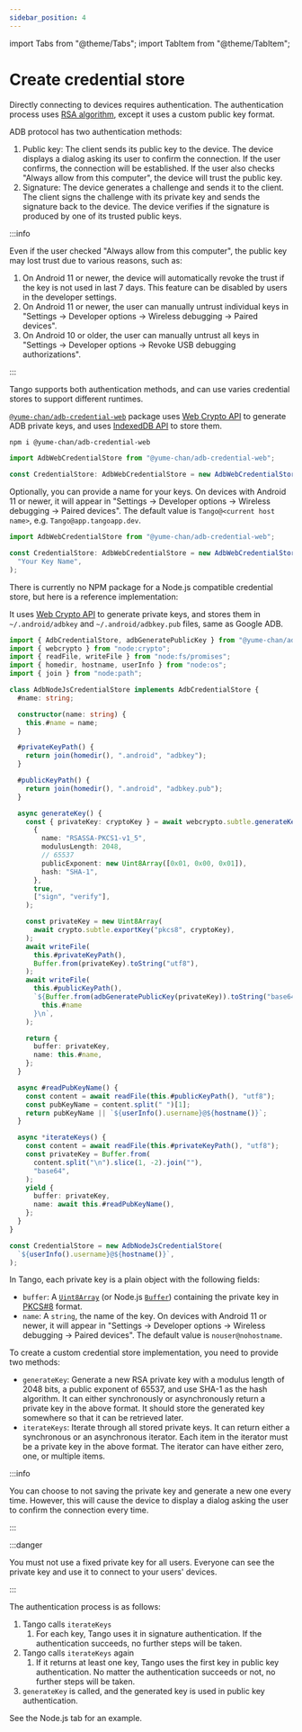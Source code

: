 ```yaml
---
sidebar_position: 4
---
```


import Tabs from "@theme/Tabs";
import TabItem from "@theme/TabItem";

# Create credential store

Directly connecting to devices requires authentication. The authentication process uses [RSA algorithm](<https://en.wikipedia.org/wiki/RSA_(cryptosystem)>), except it uses a custom public key format.

ADB protocol has two authentication methods:

1. Public key: The client sends its public key to the device. The device displays a dialog asking its user to confirm the connection. If the user confirms, the connection will be established. If the user also checks "Always allow from this computer", the device will trust the public key.
2. Signature: The device generates a challenge and sends it to the client. The client signs the challenge with its private key and sends the signature back to the device. The device verifies if the signature is produced by one of its trusted public keys.

:::info

Even if the user checked "Always allow from this computer", the public key may lost trust due to various reasons, such as:

1. On Android 11 or newer, the device will automatically revoke the trust if the key is not used in last 7 days. This feature can be disabled by users in the developer settings.
2. On Android 11 or newer, the user can manually untrust individual keys in "Settings -> Developer options -> Wireless debugging -> Paired devices".
3. On Android 10 or older, the user can manually untrust all keys in "Settings -> Developer options -> Revoke USB debugging authorizations".

:::

Tango supports both authentication methods, and can use varies credential stores to support different runtimes.

<Tabs className="runtime-tabs" groupId="runtime">
<TabItem value="web" label="Web">

[`@yume-chan/adb-credential-web`](https://www.npmjs.com/package/@yume-chan/adb-credential-web) package uses [Web Crypto API](https://developer.mozilla.org/en-US/docs/Web/API/Web_Crypto_API) to generate ADB private keys, and uses [IndexedDB API](https://developer.mozilla.org/en-US/docs/Web/API/IndexedDB_API) to store them.

```sh npm2yarn
npm i @yume-chan/adb-credential-web
```

```ts transpile
import AdbWebCredentialStore from "@yume-chan/adb-credential-web";

const CredentialStore: AdbWebCredentialStore = new AdbWebCredentialStore();
```

Optionally, you can provide a name for your keys. On devices with Android 11 or newer, it will appear in "Settings -> Developer options -> Wireless debugging -> Paired devices". The default value is `Tango@<current host name>`, e.g. `Tango@app.tangoapp.dev`.

```ts transpile
import AdbWebCredentialStore from "@yume-chan/adb-credential-web";

const CredentialStore: AdbWebCredentialStore = new AdbWebCredentialStore(
  "Your Key Name",
);
```

</TabItem>
<TabItem value="node" label="Node.js">

There is currently no NPM package for a Node.js compatible credential store, but here is a reference implementation:

It uses [Web Crypto API](https://developer.mozilla.org/en-US/docs/Web/API/Web_Crypto_API) to generate private keys, and stores them in `~/.android/adbkey` and `~/.android/adbkey.pub` files, same as Google ADB.

```ts transpile
import { AdbCredentialStore, adbGeneratePublicKey } from "@yume-chan/adb";
import { webcrypto } from "node:crypto";
import { readFile, writeFile } from "node:fs/promises";
import { homedir, hostname, userInfo } from "node:os";
import { join } from "node:path";

class AdbNodeJsCredentialStore implements AdbCredentialStore {
  #name: string;

  constructor(name: string) {
    this.#name = name;
  }

  #privateKeyPath() {
    return join(homedir(), ".android", "adbkey");
  }

  #publicKeyPath() {
    return join(homedir(), ".android", "adbkey.pub");
  }

  async generateKey() {
    const { privateKey: cryptoKey } = await webcrypto.subtle.generateKey(
      {
        name: "RSASSA-PKCS1-v1_5",
        modulusLength: 2048,
        // 65537
        publicExponent: new Uint8Array([0x01, 0x00, 0x01]),
        hash: "SHA-1",
      },
      true,
      ["sign", "verify"],
    );

    const privateKey = new Uint8Array(
      await crypto.subtle.exportKey("pkcs8", cryptoKey),
    );
    await writeFile(
      this.#privateKeyPath(),
      Buffer.from(privateKey).toString("utf8"),
    );
    await writeFile(
      this.#publicKeyPath(),
      `${Buffer.from(adbGeneratePublicKey(privateKey)).toString("base64")} ${
        this.#name
      }\n`,
    );

    return {
      buffer: privateKey,
      name: this.#name,
    };
  }

  async #readPubKeyName() {
    const content = await readFile(this.#publicKeyPath(), "utf8");
    const pubKeyName = content.split(" ")[1];
    return pubKeyName || `${userInfo().username}@${hostname()}`;
  }

  async *iterateKeys() {
    const content = await readFile(this.#privateKeyPath(), "utf8");
    const privateKey = Buffer.from(
      content.split("\n").slice(1, -2).join(""),
      "base64",
    );
    yield {
      buffer: privateKey,
      name: await this.#readPubKeyName(),
    };
  }
}

const CredentialStore = new AdbNodeJsCredentialStore(
  `${userInfo().username}@${hostname()}`,
);
```

</TabItem>
<TabItem value="custom" label="Custom">

In Tango, each private key is a plain object with the following fields:

- `buffer`: A [`Uint8Array`](https://developer.mozilla.org/en-US/docs/Web/JavaScript/Reference/Global_Objects/Uint8Array) (or Node.js [`Buffer`](https://nodejs.org/api/buffer.html)) containing the private key in [PKCS#8](https://en.wikipedia.org/wiki/PKCS_8) format.
- `name`: A `string`, the name of the key. On devices with Android 11 or newer, it will appear in "Settings -> Developer options -> Wireless debugging -> Paired devices". The default value is `nouser@nohostname`.

To create a custom credential store implementation, you need to provide two methods:

- `generateKey`: Generate a new RSA private key with a modulus length of 2048 bits, a public exponent of 65537, and use SHA-1 as the hash algorithm. It can either synchronously or asynchronously return a private key in the above format. It should store the generated key somewhere so that it can be retrieved later.
- `iterateKeys`: Iterate through all stored private keys. It can return either a synchronous or an asynchronous iterator. Each item in the iterator must be a private key in the above format. The iterator can have either zero, one, or multiple items.

:::info

You can choose to not saving the private key and generate a new one every time. However, this will cause the device to display a dialog asking the user to confirm the connection every time.

:::

:::danger

You must not use a fixed private key for all users. Everyone can see the private key and use it to connect to your users' devices.

:::

The authentication process is as follows:

1. Tango calls `iterateKeys`
   1. For each key, Tango uses it in signature authentication. If the authentication succeeds, no further steps will be taken.
2. Tango calls `iterateKeys` again
   1. If it returns at least one key, Tango uses the first key in public key authentication. No matter the authentication succeeds or not, no further steps will be taken.
3. `generateKey` is called, and the generated key is used in public key authentication.

See the Node.js tab for an example.

</TabItem>
</Tabs>
